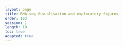 ```yaml
---
layout: page
title: RNA-seq Visualisation and exploratory figures
order: 103
session: 1
length: 10
toc: true
adapted: true
---
```

